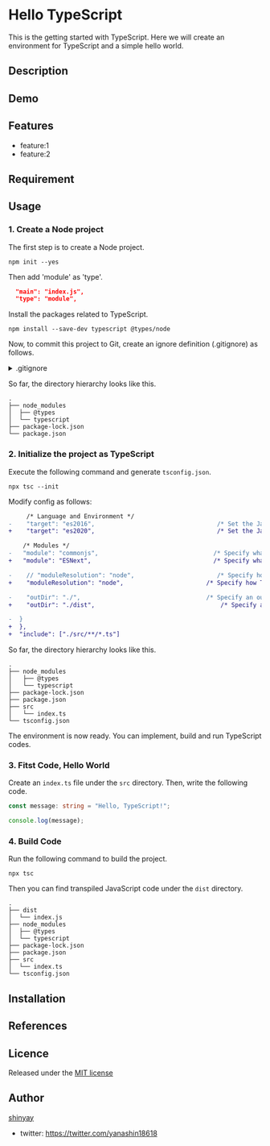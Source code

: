 # Hello TypeScript

This is the getting started with TypeScript.
Here we will create an environment for TypeScript and a simple hello world.

## Description

## Demo

## Features

- feature:1
- feature:2

## Requirement

## Usage

### 1. Create a Node project

The first step is to create a Node project.

```shell
npm init --yes
```

Then add 'module' as 'type'.

```json
  "main": "index.js",
  "type": "module",
```

Install the packages related to TypeScript.

```shell
npm install --save-dev typescript @types/node
```

Now, to commit this project to Git, create an ignore definition (.gitignore) as follows.

<details>
<summary>.gitignore</summary>

```text
lib-cov
*.seed
*.log
*.csv
*.dat
*.out
*.pid
*.gz
*.swp

pids
logs
results
tmp

# Build
public/css/main.css

# Coverage reports
coverage

# API keys and secrets
.env

# Dependency directory
node_modules
bower_components

# Editors
.idea
*.iml

# OS metadata
.DS_Store
Thumbs.db

# Ignore built ts files
dist/**/*

# ignore yarn.lock
yarn.lock
```

</details>

So far, the directory hierarchy looks like this.

```text
.
├── node_modules
│  ├── @types
│  └── typescript
├── package-lock.json
└── package.json
```

### 2. Initialize the project as TypeScript

Execute the following command and generate `tsconfig.json`.

```shell
npx tsc --init
```

Modify config as follows:

```diff
     /* Language and Environment */
-    "target": "es2016",                                  /* Set the JavaScript language version for emitted JavaScript and include compatible library declarations. */
+    "target": "es2020",                                  /* Set the JavaScript language version for emitted JavaScript and include compatible library declarations. */
```

```diff
    /* Modules */
-   "module": "commonjs",                                /* Specify what module code is generated. */
+   "module": "ESNext",                                  /* Specify what module code is generated. */
```

```diff
-    // "moduleResolution": "node",                       /* Specify how TypeScript looks up a file from a given module specifier. */
+    "moduleResolution": "node",                       /* Specify how TypeScript looks up a file from a given module specifier. */
```

```diff
-    "outDir": "./",                                   /* Specify an output folder for all emitted files. */
+    "outDir": "./dist",                                   /* Specify an output folder for all emitted files. */
```

```diff
-  }
+  },
+  "include": ["./src/**/*.ts"]
```

So far, the directory hierarchy looks like this.

```shell
.
├── node_modules
│   ├── @types
│   └── typescript
├── package-lock.json
├── package.json
├── src
│   └── index.ts
└── tsconfig.json
```

The environment is now ready. You can implement, build and run TypeScript codes.

### 3. Fitst Code, Hello World

Create an `index.ts` file under the `src` directory. Then, write the following code.

```typescript
const message: string = "Hello, TypeScript!";

console.log(message);
```

### 4. Build Code

Run the following command to build the project.

```shell
npx tsc
```

Then you can find transpiled JavaScript code under the `dist` directory.

```text
.
├── dist
│  └── index.js
├── node_modules
│  ├── @types
│  └── typescript
├── package-lock.json
├── package.json
├── src
│  └── index.ts
└── tsconfig.json
```

## Installation

## References

## Licence

Released under the [MIT license](https://gist.githubusercontent.com/shinyay/56e54ee4c0e22db8211e05e70a63247e/raw/34c6fdd50d54aa8e23560c296424aeb61599aa71/LICENSE)

## Author

[shinyay](https://github.com/shinyay)

- twitter: https://twitter.com/yanashin18618
